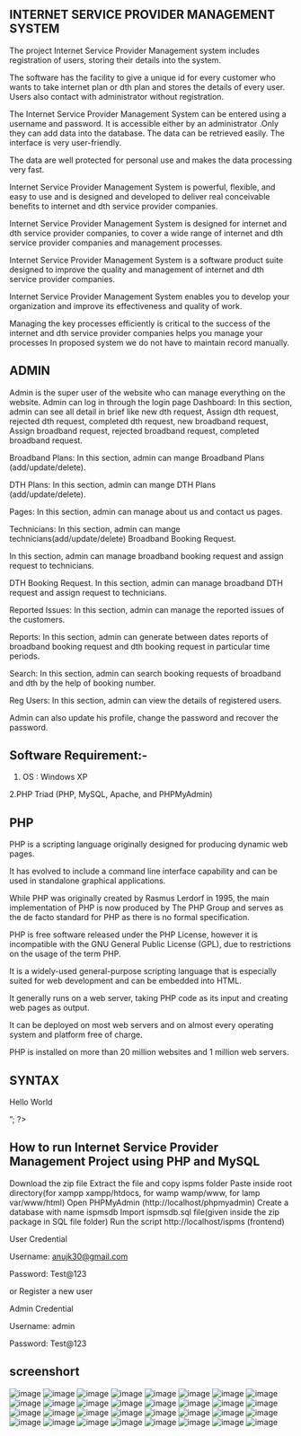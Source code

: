    ## INTERNET SERVICE PROVIDER MANAGEMENT SYSTEM
   
The project Internet Service Provider Management system includes registration of 
users, storing their details into the system.

The software has the facility to give a unique id for every customer who wants to take internet plan or dth plan and stores 
the details of every user. Users also contact with administrator without registration. 

The Internet Service Provider Management System can be entered using a username 
and password.
It is accessible either by an administrator .Only they can add data into 
the database.
The data can be retrieved easily. The interface is very user-friendly.

The data are well protected for personal use and makes the data processing very 
fast.

Internet Service Provider Management System is powerful, flexible, and easy to use 
and is designed and developed to deliver real conceivable benefits to internet and 
dth service provider companies. 

Internet Service Provider Management System is designed for internet and dth 
service provider companies, to cover a wide range of internet and dth service 
provider companies and management processes. 

Internet Service Provider Management System is a software product suite designed to improve the quality and 
management of internet and dth service provider companies.

Internet Service Provider Management System enables you to develop your organization and improve 
its effectiveness and quality of work.

Managing the key processes efficiently is critical 
to the success of the internet and dth service provider companies helps you manage 
your processes 
In proposed system we do not have to maintain record manually.

## ADMIN 
 
 Admin is the super user of the website who can manage everything on the 
website. 
Admin can log in through the login page 
 Dashboard: In this section, admin can see all detail in brief like new dth 
request, Assign dth request, rejected dth request, completed dth request, new 
broadband request, Assign broadband request, rejected broadband request, 
completed broadband request. 

 Broadband Plans: In this section, admin can mange Broadband Plans 
(add/update/delete). 

 DTH Plans: In this section, admin can mange DTH Plans (add/update/delete). 
 
 Pages: In this section, admin can manage about us and contact us pages. 
 
 Technicians: In this section, admin can mange technicians(add/update/delete) 
 Broadband Booking Request. 
 
 In this section, admin can manage broadband 
booking request and assign request to technicians.

 DTH Booking Request. In this section, admin can manage broadband DTH 
request and assign request to technicians. 

 Reported Issues: In this section, admin can manage the reported issues of the 
customers. 

 Reports: In this section, admin can generate between dates reports of 
broadband booking request and dth booking request in particular time 
periods. 

 Search: In this section, admin can search booking requests of broadband and 
dth by the help of booking number. 

 Reg Users: In this section, admin can view the details of registered users. 

 Admin can also update his profile, change the password and recover the 
password.  

## Software Requirement:- 
 
1. OS : Windows XP 
 
 
2.PHP Triad (PHP, MySQL, Apache, and PHPMyAdmin)

## PHP
		
PHP is a scripting language originally designed for producing dynamic web pages.

 It has evolved to include a command line interface capability and can be used in 
standalone graphical applications.

While PHP was originally created by Rasmus 
Lerdorf in 1995, the main implementation of PHP is now produced by The PHP Group 
and serves as the de facto standard for PHP as there is no formal specification.

PHP is free software released under the PHP License, however it is incompatible with the 
GNU General Public License (GPL), due to restrictions on the usage of the term PHP. 

It is a widely-used general-purpose scripting language that is especially suited for 
web development and can be embedded into HTML. 

It generally runs on a web server, taking PHP code as its input and creating web pages as output.

It can be deployed on most web servers and on almost every operating system and platform 
free of charge. 

PHP is installed on more than 20 million websites and 1 million web 
servers.

## SYNTAX

<html> 
 
<head> 
 
<title>PHP Test</title> 
 
</head> 
 
<body> 
 
<?php  echo  “<p>  Hello  World  </p>”;  ?> 
 
</body></html>


## How to run Internet Service Provider Management Project using PHP and MySQL

Download the zip file
Extract the file and copy ispms folder
Paste inside root directory(for xampp xampp/htdocs, for wamp wamp/www, for lamp var/www/html)
Open PHPMyAdmin (http://localhost/phpmyadmin)
Create a database with name ispmsdb
Import ispmsdb.sql file(given inside the zip package in SQL file folder)
Run the script http://localhost/ispms  (frontend)



User Credential

Username: anujk30@gmail.com

Password: Test@123

or Register a new user



Admin Credential

Username: admin

Password: Test@123


## screenshort

![image](https://github.com/sandy170303/ispms1/assets/154214673/93929ed6-ce3e-4cd1-ab34-b8130cd9df39)
![image](https://github.com/sandy170303/ispms1/assets/154214673/a111f8ba-0815-4e13-bb01-bd602167a5b3)
![image](https://github.com/sandy170303/ispms1/assets/154214673/9f262eb0-f6fc-47b2-bf2b-3d5df22e2753)
![image](https://github.com/sandy170303/ispms1/assets/154214673/8263d3ee-4236-47af-aa2a-ca72a5db6141)
![image](https://github.com/sandy170303/ispms1/assets/154214673/4fd6cccd-1271-48e9-a8f9-6f46e9885e20)
![image](https://github.com/sandy170303/ispms1/assets/154214673/08aa7d69-0d5e-48d7-b201-845ced9a001b)
![image](https://github.com/sandy170303/ispms1/assets/154214673/71cf8bba-82b4-41fa-8665-a440ee8db930)
![image](https://github.com/sandy170303/ispms1/assets/154214673/9ea95afa-c3aa-4a1e-9c38-0d53eed6aacd)
![image](https://github.com/sandy170303/ispms1/assets/154214673/407f65c8-348a-4731-8d3c-239cc70349ee)
![image](https://github.com/sandy170303/ispms1/assets/154214673/0037b402-d7af-4bec-8252-c23eb6fb7e6f)
![image](https://github.com/sandy170303/ispms1/assets/154214673/99315fff-1339-407f-98ad-3f19f3820da4)
![image](https://github.com/sandy170303/ispms1/assets/154214673/d8ed0d40-1713-4c60-87d1-07850956ea88)
![image](https://github.com/sandy170303/ispms1/assets/154214673/d21e50cb-3ba8-4df9-b850-29418d8c39e5)
![image](https://github.com/sandy170303/ispms1/assets/154214673/b9f8a496-72b4-4600-a962-59285f081ecf)
![image](https://github.com/sandy170303/ispms1/assets/154214673/3a62fbf6-209d-4e10-98fb-813465e2146a)
![image](https://github.com/sandy170303/ispms1/assets/154214673/93106cda-240e-4192-b22b-a8f0fbcc0558)
![image](https://github.com/sandy170303/ispms1/assets/154214673/18e52e00-81c2-4f83-9f3c-807519080253)
![image](https://github.com/sandy170303/ispms1/assets/154214673/78b0277d-18cd-42e9-b8c4-008b85f13c9e)
![image](https://github.com/sandy170303/ispms1/assets/154214673/7b146870-ef1a-44e4-8cfd-383f0b8c2934)
![image](https://github.com/sandy170303/ispms1/assets/154214673/d312386c-f2fb-4269-995b-4c1f9b6f203b)
![image](https://github.com/sandy170303/ispms1/assets/154214673/a2419323-3f99-48ae-a764-fde01b4c2f80)
![image](https://github.com/sandy170303/ispms1/assets/154214673/8f25238f-d9be-4129-8b74-16b8282cdcc7)
![image](https://github.com/sandy170303/ispms1/assets/154214673/7d1dd2e6-0c97-4b63-b7c1-279ab0c46fa8)
![image](https://github.com/sandy170303/ispms1/assets/154214673/c3813c7f-08f3-4652-b854-1f83679009c7)
![image](https://github.com/sandy170303/ispms1/assets/154214673/691af5ac-9b4c-4a9a-a976-aedd60e9a38e)
![image](https://github.com/sandy170303/ispms1/assets/154214673/14fbaf68-5fb3-4f45-935c-992ef9d133ee)
![image](https://github.com/sandy170303/ispms1/assets/154214673/53384986-00e8-44c1-a60c-117392292b4e)
![image](https://github.com/sandy170303/ispms1/assets/154214673/452aa509-9e16-40ff-b1a4-97271a375ba6)
![image](https://github.com/sandy170303/ispms1/assets/154214673/e49b4029-e197-435c-a0f1-d052599a83b5)
![image](https://github.com/sandy170303/ispms1/assets/154214673/c5315ed7-183a-442b-b0e8-e2cc46978038)
![image](https://github.com/sandy170303/ispms1/assets/154214673/1d8fcd60-7e68-4814-9c8a-f614eac814f1)
![image](https://github.com/sandy170303/ispms1/assets/154214673/3505cb3b-4843-4349-8b9a-0d676c86a4e1)
## 

















